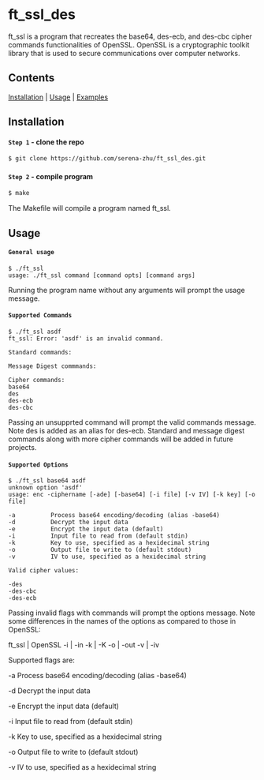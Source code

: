 # ft_ssl_des

ft_ssl is a program that recreates the base64, des-ecb, and des-cbc cipher commands functionalities of OpenSSL. OpenSSL is a cryptographic toolkit library that is used to secure communications over computer networks.

## Contents

[Installation](#install) | [Usage](#usage) | [Examples](#examples)

## <a name="install">Installation</a>

#### `Step 1` - clone the repo

```bash
$ git clone https://github.com/serena-zhu/ft_ssl_des.git
```

#### `Step 2` - compile program

```bash
$ make
```

The Makefile will compile a program named ft_ssl.

## <a name="usage">Usage</a>

#### `General usage`
```
$ ./ft_ssl
usage: ./ft_ssl command [command opts] [command args]
```
Running the program name without any arguments will prompt the usage message.

#### `Supported Commands`
```
$ ./ft_ssl asdf
ft_ssl: Error: 'asdf' is an invalid command.

Standard commands:

Message Digest commmands:

Cipher commands:
base64
des
des-ecb
des-cbc
```
Passing an unsupprted command will prompt the valid commands message. Note des is added as an alias for des-ecb. Standard and message digest commands along with more cipher commands will be added in future projects.

#### `Supported Options`
```
$ ./ft_ssl base64 asdf
unknown option 'asdf'
usage: enc -ciphername [-ade] [-base64] [-i file] [-v IV] [-k key] [-o file]

-a          Process base64 encoding/decoding (alias -base64)
-d          Decrypt the input data
-e          Encrypt the input data (default)
-i          Input file to read from (default stdin)
-k          Key to use, specified as a hexidecimal string
-o          Output file to write to (default stdout)
-v          IV to use, specified as a hexidecimal string

Valid cipher values:

-des
-des-cbc
-des-ecb
```

Passing invalid flags with commands will prompt the options message. Note some differences in the names of the options as compared to those in OpenSSL:

ft_ssl | OpenSSL
-i | -in
-k | -K
-o | -out
-v | -iv


Supported flags are: 

-a          Process base64 encoding/decoding (alias -base64)

-d          Decrypt the input data

-e          Encrypt the input data (default)

-i          Input file to read from (default stdin)

-k          Key to use, specified as a hexidecimal string

-o          Output file to write to (default stdout)

-v          IV to use, specified as a hexidecimal string